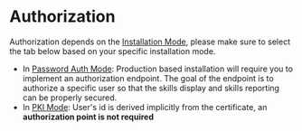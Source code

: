 # Authorization

Authorization depends on the [Installation Mode](/dashboard/install-guide/installModes.html#password-auth-mode), please make sure to select 
the tab below based on your specific installation mode. 
- In [Password Auth Mode](/dashboard/install-guide/installModes.html#passwordauth-mode): Production based installation will require you to implement an authorization endpoint. The goal of the endpoint is to authorize a specific user so that the skills display and skills reporting can be properly secured.
- In [PKI Mode](/dashboard/install-guide/installModes.html#pki-auth-mode): User's id is derived implicitly from the certificate, an **authorization point is not required**  

<form-and-pki 
    pki-path="/skills-client/auth/authPKI.html"
    form-path="/skills-client/auth/authForm.html"/>

